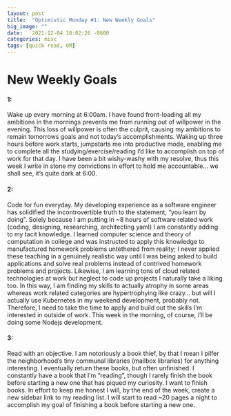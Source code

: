 ```yaml
---
layout: post
title:  "Optimistic Monday #1: New Weekly Goals"
big_image: ""
date:   2021-12-04 10:02:26 -0600
categories: misc
tags: [quick read, OM]
---
```

#  New Weekly Goals<br>

<h4>1:</h4> Wake up every morning at 6:00am. I have found front-loading all my ambitions in the mornings prevents me from running out of willpower in the evening. This loss of willpower is often the culprit, causing my ambitions to remain tomorrows goals and not today’s accomplishments. Waking up three hours before work starts, jumpstarts me into productive mode, enabling me to complete all the studying/exercise/reading I’d like to accomplish on top of work for that day. I have been a bit wishy-washy with my resolve, thus this week I write in stone my convictions in effort to hold me accountable… we shall see, it’s quite dark at 6:00.<!--break-->
<br>
<h4>2:</h4> Code for fun everyday. My developing experience as a software engineer has solidified the incontrovertible truth to the statement, “you learn by doing”. Solely because I am putting in ~8 hours of software related work (coding, designing, researching, architecting yaml) I am constantly adding to my tacit knowledge. I learned computer science and theory of computation in college and was instructed to apply this knowledge to  manufactured homework problems untethered from reality; I never applied these teaching in a genuinely realistic way until I was being asked to build applications and solve real problems instead of contrived homework problems and projects. Likewise, I am learning tons of cloud related technologies at work but neglect to code up projects I naturally take a liking too. In this way, I am finding my skills to actually atrophy in some areas whereas work related categories are hypertrophying like crazy… but will I actually use Kubernetes in my weekend development, probably not. Therefore, I need to take the time to apply and build out the skills I’m interested in outside of work. This week in the morning, of course, i’ll be doing some Nodejs development.
<br>
<h4>3:</h4>Read with an objective. I am notoriously a book thief, by that I mean I pilfer the neighborhood’s tiny communal libraries (mailbox libraries) for anything interesting. I eventually return these books, but often unfinished. I constantly have a book that I’m “reading”, though I rarely finish the book before starting a new one that has piqued my curiosity. I want to finish books. In effort to keep me honest I will, by the end of the week, create a new sidebar link to my reading list. I will start to read ~20 pages a night to accomplish my goal of finishing a book before starting a new one.
<br>